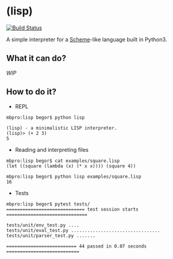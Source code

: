 # (lisp)

[![Build Status](https://travis-ci.org/begor/lisp.svg?branch=master)](https://travis-ci.org/begor/lisp)

A simple interpreter for a [Scheme](https://www.gnu.org/software/mit-scheme/)-like language built in Python3.

## What it can do?
*WIP*

## How to do it?

- REPL
```
mbpro:lisp begor$ python lisp

(lisp) - a minimalistic LISP interpreter.
(lisp)> (+ 2 3)
5
```
- Reading and interpreting files
```
mbpro:lisp begor$ cat examples/square.lisp
(let ((square (lambda (x) (* x x)))) (square 4))

mbpro:lisp begor$ python lisp examples/square.lisp
16
```
- Tests
```
mbpro:lisp begor$ pytest tests/
============================= test session starts ==============================

tests/unit/env_test.py ....
tests/unit/eval_test.py .................................
tests/unit/parser_test.py .......

========================== 44 passed in 0.07 seconds ===========================
```
